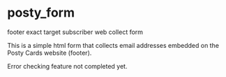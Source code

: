 # posty_form
footer exact target subscriber web collect form

This is a simple html form that collects email addresses embedded on the Posty Cards website (footer).

Error checking feature not completed yet.
